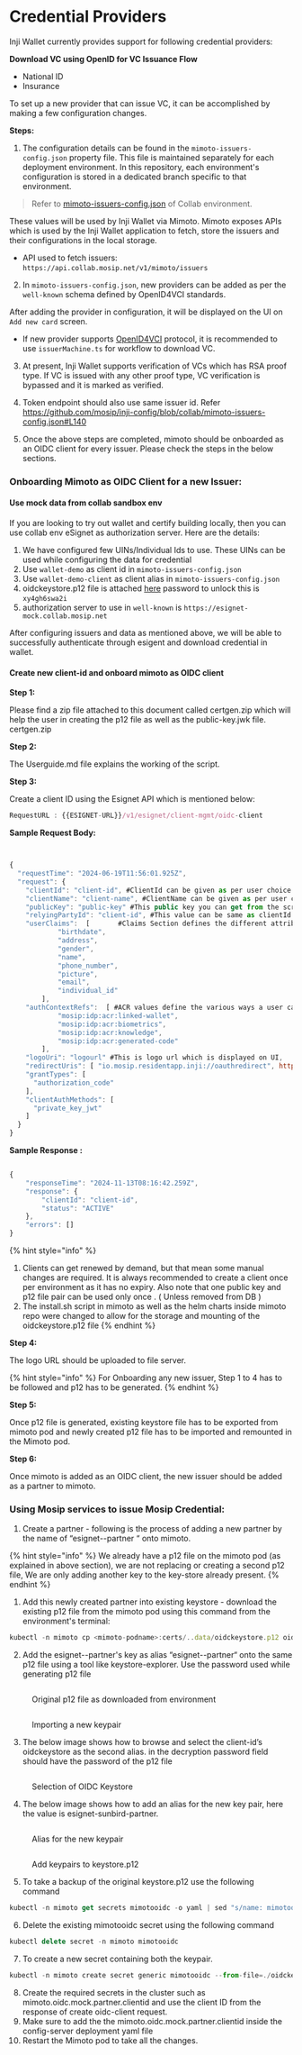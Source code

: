 # Credential Providers

Inji Wallet currently provides support for following credential providers:

**Download VC using OpenID for VC Issuance Flow**

* National ID
* Insurance

To set up a new provider that can issue VC, it can be accomplished by making a few configuration changes.

**Steps:**

1. The configuration details can be found in the `mimoto-issuers-config.json` property file. This file is maintained separately for each deployment environment. In this repository, each environment's configuration is stored in a dedicated branch specific to that environment.

> Refer to [mimoto-issuers-config.json](https://github.com/mosip/inji-config/blob/collab/mimoto-issuers-config.json) of Collab environment.

These values will be used by Inji Wallet via Mimoto. Mimoto exposes APIs which is used by the Inji Wallet application to fetch, store the issuers and their configurations in the local storage.

* API used to fetch issuers: `https://api.collab.mosip.net/v1/mimoto/issuers`

2. In `mimoto-issuers-config.json`, new providers can be added as per the `well-known` schema defined by OpenID4VCI standards.

After adding the provider in configuration, it will be displayed on the UI on `Add new card` screen.

* If new provider supports [OpenID4VCI](https://openid.net/specs/openid-4-verifiable-credential-issuance-1\_0.html) protocol, it is recommended to use `issuerMachine.ts` for workflow to download VC.

3. At present, Inji Wallet supports verification of VCs which has RSA proof type. If VC is issued with any other proof type, VC verification is bypassed and it is marked as verified.

4. Token endpoint should also use same issuer id. Refer https://github.com/mosip/inji-config/blob/collab/mimoto-issuers-config.json#L140

5. Once the above steps are completed, mimoto should be onboarded as an OIDC client for every issuer. Please check the steps in the below sections.

### **Onboarding Mimoto as OIDC Client for a new Issuer:**

#### Use mock data from collab sandbox env
If you are looking to try out wallet and certify building locally, then you can use collab env eSignet as authorization server. 
Here are the details:
1. We have configured few UINs/Individual Ids to use.
   These UINs can be used while configuring the data for credential
2. Use `wallet-demo` as client id in `mimoto-issuers-config.json`
3. Use `wallet-demo-client` as client alias in `mimoto-issuers-config.json`
4. oidckeystore.p12 file is attached [here]()
   password to unlock this is `xy4gh6swa2i`
5. authorization server to use in `well-known` is `https://esignet-mock.collab.mosip.net`

After configuring issuers and data as mentioned above, we will be able to successfully authenticate through esigent and download credential in wallet.


#### Create new client-id and onboard mimoto as OIDC client

**Step 1:**

Please find a zip file attached to this document called certgen.zip which will help the user in creating the p12 file as well as the public-key.jwk file. certgen.zip

**Step 2:**

The Userguide.md file explains the working of the script.

**Step 3:**

Create a client ID using the Esignet API which is mentioned below:

```js
RequestURL : {{ESIGNET-URL}}/v1/esignet/client-mgmt/oidc-client
```

**Sample Request Body:**

```js


{
  "requestTime": "2024-06-19T11:56:01.925Z",
  "request": {
    "clientId": "client-id", #ClientId can be given as per user choice
    "clientName": "client-name", #ClientName can be given as per user choice and this name shows on the UI
    "publicKey": "public-key" #This public key you can get from the script results ,
    "relyingPartyId": "client-id", #This value can be same as clientId
    "userClaims":  [       #Claims Section defines the different attributes of User Data taht is accessible to the OIDC client
            "birthdate",
            "address",
            "gender",
            "name",
            "phone_number",
            "picture",
            "email",
            "individual_id"
        ],
    "authContextRefs":  [ #ACR values define the various ways a user can login e.g through INJI,using Bioemtrics and Throguh OTP
            "mosip:idp:acr:linked-wallet",
            "mosip:idp:acr:biometrics",
            "mosip:idp:acr:knowledge",
            "mosip:idp:acr:generated-code"
        ],
    "logoUri": "logourl" #This is logo url which is displayed on UI,
    "redirectUris": [ "io.mosip.residentapp.inji://oauthredirect", http://injiweb.collab.mosip.net/redirect"],#These are the redirectUris for Inji wallet mobile and web both
    "grantTypes": [
      "authorization_code"
    ],
    "clientAuthMethods": [
      "private_key_jwt"
    ]
  }
}

```

**Sample Response :**

```js

{
    "responseTime": "2024-11-13T08:16:42.259Z",
    "response": {
        "clientId": "client-id",
        "status": "ACTIVE"
    },
    "errors": []
}

```

{% hint style="info" %}
1. Clients can get renewed by demand, but that mean some manual changes are required. It is always recommended to create a client once per environment as it has no expiry. Also note that one public key and p12 file pair can be used only once . ( Unless removed from DB )
2. The install.sh script in mimoto as well as the helm charts inside mimoto repo were changed to allow for the storage and mounting of the oidckeystore.p12 file
{% endhint %}

**Step 4:**

The logo URL should be uploaded to file server.

{% hint style="info" %}
For Onboarding any new issuer, Step 1 to 4 has to be followed and p12 has to be generated.
{% endhint %}

**Step 5:**

Once p12 file is generated, existing keystore file has to be exported from mimoto pod and newly created p12 file has to be imported and remounted in the Mimoto pod.

**Step 6:**

Once mimoto is added as an OIDC client, the new issuer should be added as a partner to mimoto.

### **Using Mosip services to issue Mosip Credential:**

1. Create a partner - following is the process of adding a new partner by the name of “esignet--partner “ onto mimoto.

{% hint style="info" %}
We already have a p12 file on the mimoto pod (as explained in above section), we are not replacing or creating a second p12 file, We are only adding another key to the key-store already present.
{% endhint %}

1. Add this newly created partner into existing keystore - download the existing p12 file from the mimoto pod using this command from the environment's terminal:

```js
kubectl -n mimoto cp <mimoto-podname>:certs/..data/oidckeystore.p12 oidckeystore.p12
```

2. Add the esignet--partner's key as alias “esignet--partner“ onto the same p12 file using a tool like keystore-explorer. Use the password used while generating p12 file

<figure><img src="../../../.gitbook/assets/Original_p12file_img1.png" alt=""><figcaption><p>Original p12 file as downloaded from environment</p></figcaption></figure>

<figure><img src="../../../.gitbook/assets/Import new keypair_img2.png" alt=""><figcaption><p>Importing a new keypair</p></figcaption></figure>

3. The below image shows how to browse and select the client-id’s oidckeystore as the second alias. in the decryption password field should have the password of the p12 file

<figure><img src="../../../.gitbook/assets/OIDC keystore_img3.png" alt=""><figcaption><p>Selection of OIDC Keystore</p></figcaption></figure>

4. The below image shows how to add an alias for the new key pair, here the value is esignet-sunbird-partner.

<figure><img src="../../../.gitbook/assets/Alias_img4.png" alt=""><figcaption><p>Alias for the new keypair</p></figcaption></figure>

<figure><img src="../../../.gitbook/assets/Add keypairs_img5.png" alt=""><figcaption><p>Add keypairs to keystore.p12</p></figcaption></figure>

5. To take a backup of the original keystore.p12 use the following command

```js
kubectl -n mimoto get secrets mimotooidc -o yaml | sed "s/name: mimotooidc/name: mimotooidc-backup/g" | kubectl -n mimoto create -f -
```

6. Delete the existing mimotooidc secret using the following command

```js
kubectl delete secret -n mimoto mimotooidc
```

7. To create a new secret containing both the keypair.

```js
kubectl -n mimoto create secret generic mimotooidc --from-file=./oidckeystore.p12
```

8. Create the required secrets in the cluster such as mimoto.oidc.mock.partner.clientid and use the client ID from the response of create oidc-client request.
9. Make sure to add the the mimoto.oidc.mock.partner.clientid inside the config-server deployment yaml file
10. Restart the Mimoto pod to take all the changes.
